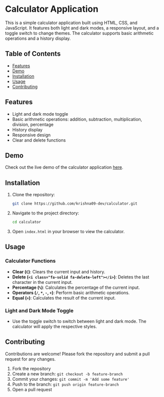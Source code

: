 # Calculator Application

This is a simple calculator application built using HTML, CSS, and JavaScript. It features both light and dark modes, a responsive layout, and a toggle switch to change themes. The calculator supports basic arithmetic operations and a history display.

## Table of Contents

- [Features](#features)
- [Demo](#demo)
- [Installation](#installation)
- [Usage](#usage)
- [Contributing](#contributing)

## Features

- Light and dark mode toggle
- Basic arithmetic operations: addition, subtraction, multiplication, division, percentage
- History display
- Responsive design
- Clear and delete functions

## Demo

Check out the live demo of the calculator application [here](https://calculator-krishna09.netlify.app/).

## Installation

1. Clone the repository:
   ```bash
   git clone https://github.com/krishna09-dev/calculator.git

2. Navigate to the project directory:
   ```bash
   cd calculator
   ```

3. Open `index.html` in your browser to view the calculator.

## Usage

### Calculator Functions

- **Clear (`C`)**: Clears the current input and history.
- **Delete (`<i class="fa-solid fa-delete-left"></i>`)**: Deletes the last character in the current input.
- **Percentage (`%`)**: Calculates the percentage of the current input.
- **Operators (`/`, `*`, `-`, `+`)**: Perform basic arithmetic operations.
- **Equal (`=`)**: Calculates the result of the current input.

### Light and Dark Mode Toggle

- Use the toggle switch to switch between light and dark mode. The calculator will apply the respective styles.

## Contributing

Contributions are welcome! Please fork the repository and submit a pull request for any changes.

1. Fork the repository
2. Create a new branch: `git checkout -b feature-branch`
3. Commit your changes: `git commit -m 'Add some feature'`
4. Push to the branch: `git push origin feature-branch`
5. Open a pull request


